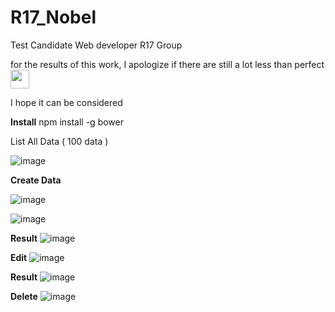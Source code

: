 # R17_Nobel
Test Candidate Web developer R17 Group

for the results of this work, I apologize if there are still a lot less than perfect 
<img src="https://github.com/AnriNobel/R17_Nobel/assets/38330633/0c964e58-024a-4f5a-bd2d-64fd5ccf6845" width="30" />

I hope it can be considered

**Install**
npm install -g bower



List All Data ( 100 data )

![image](https://github.com/AnriNobel/R17_Nobel/assets/38330633/e1ae384d-5289-46c8-9345-98dee7affb69)



**Create Data**

![image](https://github.com/AnriNobel/R17_Nobel/assets/38330633/5439ae99-607d-4205-855b-f70e4a808696)

![image](https://github.com/AnriNobel/R17_Nobel/assets/38330633/ea368623-9e86-4fcb-a33b-3f148928ad79)



**Result**
![image](https://github.com/AnriNobel/R17_Nobel/assets/38330633/e357cb1a-ef1d-44f0-9547-9285158b32be)




**Edit**
![image](https://github.com/AnriNobel/R17_Nobel/assets/38330633/a1bb0de0-21d3-4bc9-b555-f82bd5bdbf98)

**Result**
![image](https://github.com/AnriNobel/R17_Nobel/assets/38330633/0dbf30de-7cd8-4bc8-af5c-a0109024caea)


**Delete**
![image](https://github.com/AnriNobel/R17_Nobel/assets/38330633/966dc7d2-330a-458f-a461-322ed52f6188)










